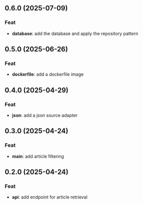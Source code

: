 ## 0.6.0 (2025-07-09)

### Feat

- **database**: add the database and apply the repository pattern

## 0.5.0 (2025-06-26)

### Feat

- **dockerfile**: add a dockerfile image

## 0.4.0 (2025-04-29)

### Feat

- **json**: add a json source adapter

## 0.3.0 (2025-04-24)

### Feat

- **main**: add article filtering

## 0.2.0 (2025-04-24)

### Feat

- **api**: add endpoint for article retrieval
